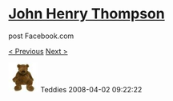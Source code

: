 # [John Henry Thompson](../README.md)
post Facebook.com

[< Previous](2008-04-02-8.md) [Next >](2008-04-02-10.md)

[![](../media/2008-04-02/Teddies-8.jpg)](../README.md)
Teddies
2008-04-02 09:22:22